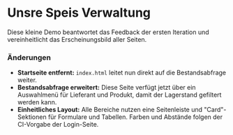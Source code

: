 # Unsre Speis Verwaltung

Diese kleine Demo beantwortet das Feedback der ersten Iteration und
vereinheitlicht das Erscheinungsbild aller Seiten.

### Änderungen

- **Startseite entfernt:** `index.html` leitet nun direkt auf die
  Bestandsabfrage weiter.
- **Bestandsabfrage erweitert:** Diese Seite verfügt jetzt über ein
  Auswahlmenü für Lieferant und Produkt, damit der Lagerstand gefiltert
  werden kann.
- **Einheitliches Layout:** Alle Bereiche nutzen eine Seitenleiste und
  "Card"-Sektionen für Formulare und Tabellen. Farben und Abstände
  folgen der CI-Vorgabe der Login-Seite.
